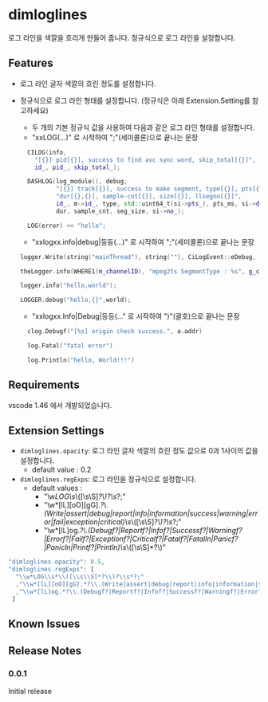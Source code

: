 # dimloglines

로그 라인을 색깔을 흐리게 만들어 줍니다.
정규식으로 로그 라인을 설정합니다.

## Features

* 로그 라인 글자 색깔의 흐린 정도를 설정합니다.
* 정규식으로 로그 라인 형태를 설정합니다. (정규식은 아래 Extension.Setting를 참고하세요)
	* 두 개의 기본 정규식 값을 사용하여 다음과 같은 로그 라인 형태를 설정합니다.
    * "xxLOG(...)" 로 시작하여 ";"(세미콜론)으로 끝나는 문장
    ```cpp
      CILOG(info,
        "[{}] pid[{}], success to find avc sync word, skip_total[{}]",
        id_, pid_, skip_total_);

      DASHLOG(log_module(), debug,
              "[{}] track[{}], success to make segment, type[{}], pts[{},{}], "
              "dur[{},{}], sample-cnt[{}], size[{}], llsegno[{}]",
              id_, m->id_, type, std::uint64_t(si->pts_), pts_ms, si->duration_,
              dur, sample_cnt, seg_size, si->no_);

      LOG(error) << "hello";
    ```
    * "xxlogxx.info|debug|등등(...)" 로 시작하여 ";"(세미콜론)으로 끝나는 문장
    ```cpp
    logger.Write(string("mainThread"), string(""), CiLogEvent::eDebug, string("test"));

    theLogger.info(WHERE1(m_channelID), "mpeg2ts SegmentType : %s", g_cfg->GetMpeg2tsSegmentType().c_str());

    logger.info("hello,world");

    LOGGER.debug("hello,{}",world);
    ```
    * "xxlogxx.Info|Debug|등등(..." 로 시작하여 ")"(괄호)으로 끝나는 문장

    ```go
      clog.Debugf("[%s] origin check success.", a.addr)

      log.Fatal("fatal error")

      log.Println("hello, World!!!")
    ```

## Requirements

vscode 1.46 에서 개발되었습니다.

## Extension Settings

* `dimloglines.opacity`: 로그 라인 글자 색깔의 흐린 정도 값으로 0과 1사이의 값을 설정합니다.
  * default value : 0.2
* `dimloglines.regExps`: 로그 라인을 정규식으로 설정합니다.
  * default values :
    * "\\w*LOG\\s*\\([\\s\\S]*?\\)?\\s*?;"
    * "\\w*[lL][oO][gG].*?\\.(Write|assert|debug|report|info|information|success|warning|error|fail|exception|critical)\\s*\\([\\s\\S]*?\\)?\\s*?;"
    * "\\w*[lL]og.*?\\.(Debugf?|Reportf?|Infof?|Successf?|Warningf?|Errorf?|Failf?|Exceptionf?|Criticalf?|Fatalf?|Fatalln|Panicf?|Panicln|Printf?|Println)\\s*\\([\\s\\S]*?\\)"

``` javascript
"dimloglines.opacity": 0.5,
"dimloglines.regExps": [
  "\\w*LOG\\s*\\([\\s\\S]*?\\)?\\s*?;"
  ,"\\w*[lL][oO][gG].*?\\.(Write|assert|debug|report|info|information|success|warning|error|fail|exception|critical)\\s*\\([\\s\\S]*?\\)?\\s*?;"
  ,"\\w*[lL]og.*?\\.(Debugf?|Reportf?|Infof?|Successf?|Warningf?|Errorf?|Failf?|Exceptionf?|Criticalf?|Fatalf?|Fatalln|Panicf?|Panicln|Printf?|Println)\\s*\\([\\s\\S]*?\\)"
 ]
```

## Known Issues


## Release Notes

### 0.0.1

Initial release
